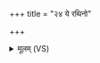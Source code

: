 +++
title = "२४ ये रथिनो"

+++
<details><summary>मूलम् (VS)</summary>

ये र॒थिनो॒ ये अ॑र॒था अ॑सा॒दा ये च॑ सा॒दिनः॑।  
सर्वा॑नदन्तु॒ तान्ह॒तान्गृध्राः॑ श्ये॒नाः प॑त॒त्रिणः॑ ॥
</details>